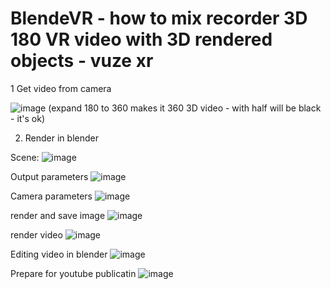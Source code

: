 # BlendeVR - how to mix recorder 3D 180 VR video with 3D rendered objects - vuze xr

1 Get video from camera

![image](https://user-images.githubusercontent.com/54003204/138572181-90b422a0-bab6-47f9-a4bd-62205e92ba74.png)
(expand 180 to 360 makes it 360 3D video - with half will be black - it's ok)

2. Render in blender

Scene:
![image](https://user-images.githubusercontent.com/54003204/138572059-8b1ba333-a30f-4ee6-8078-aaacc82ddbc3.png)

Output parameters
![image](https://user-images.githubusercontent.com/54003204/138572235-2b4ed546-2134-46bb-a22e-00241e7ee959.png)

Camera parameters
![image](https://user-images.githubusercontent.com/54003204/138572253-a0d3b99b-a25a-4041-91ef-a83654761f06.png)

render and save image
![image](https://user-images.githubusercontent.com/54003204/138572336-7173c6a6-a6fc-409a-9d4f-5602f9c88440.png)

render video
![image](https://user-images.githubusercontent.com/54003204/138572960-0784e208-d93a-40e8-94bf-447a9be33df5.png)
 
Editing video in blender
![image](https://user-images.githubusercontent.com/54003204/138573072-eb7f2d99-1796-4892-938a-0eaa162ae177.png)

Prepare for youtube publicatin
![image](https://user-images.githubusercontent.com/54003204/138573113-4556e7e5-e6ad-49dc-b3ff-84394e5f880a.png)

